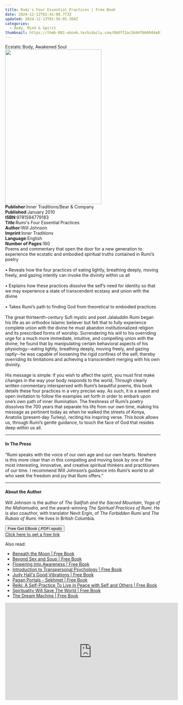 ```yaml
---
title: Rumi's Four Essential Practices | Free Book
date: 2024-12-12T02:41:08.773Z
updated: 2024-12-13T01:56:05.560Z
categories:
  - Body, Mind & Spirit
thumbnail: https://thmb-001-ebook.techidaily.com/0b8ff2ac5b94f866044a83084cc6f72f55e173e197dc5fdadc74b092c91332fd.jpg
---
```

<main id="book-container">
  <div class="flex flex-col">
    <div class="book-brief flex-1 py-6 px-4 sm:p-6 md:py-10 md:px-8">
      <!-- brief-->
      <div class="book-brief-main">Ecstatic Body, Awakened Soul</div>
    </div>
    <div
      class="book-meta-info flex-1 grid gap-4 col-start-1 col-end-3 row-start-1 sm:mb-6 sm:grid-cols-4 lg:gap-6 lg:col-start-2 lg:row-end-6 lg:row-span-6 lg:mb-0"
    >
      <div
        class="book-meta-info-left place-content-center mt-4 p-4 text-sm leading-6 col-start-2 col-span-2 dark:text-slate-400"
      >
        <img
          class="w-full h-500 object-cover rounded-lg sm:h-255 sm:col-span-2 lg:col-span-full"
          src="https://img-001-ebook.techidaily.com/6a8bfb67a4c25a1ffa6679800e08136abdd6abcd91ecc7d1a277eb9b570c861f.jpg"
          alt=""
          width="312"
          height="500"
        />
      </div>
      <div
        class="book-meta-info-right mt-2 col-start-1 row-start-2 col-span-3 self-center"
      >
        <!-- meta data  -->
        <div class="flex flex-col px-4 md:px-8">
          <div class="flex-1">
            <strong>Publisher</strong>:<span class="px-2"
              >Inner Traditions/Bear &amp; Company</span
            >
          </div>
          <div class="flex-1">
            <strong>Published</strong>:<span class="px-2">January 2010</span>
          </div>
          <div class="flex-1">
            <strong>ISBN</strong>:<span class="px-2">9781594779183</span>
          </div>
          <div class="flex-1">
            <strong>Title</strong>:<span class="px-2"
              >Rumi&#39;s Four Essential Practices</span
            >
          </div>
          <div class="flex-1">
            <strong>Author</strong>:<span class="px-2">Will Johnson</span>
          </div>
          <div class="flex-1">
            <strong>Imprint</strong>:<span class="px-2">Inner Traditions</span>
          </div>
          <div class="flex-1">
            <strong>Language</strong>:<span class="px-2">English</span>
          </div>
          <div class="flex-1">
            <strong>Number of Pages</strong>:<span class="px-2">160</span>
          </div>
        </div>
      </div>
    </div>
    <div class="book-description flex-1 py-6 px-4 sm:p-6 md:py-10 md:px-8">
      <div class="book-description-main">
        <div accordion-content="" id="description">
          Poems and commentary that open the door for a new generation to
          experience the ecstatic and embodied spiritual truths contained in
          Rumi’s poetry <br />
          <br />• Reveals how the four practices of eating lightly, breathing
          deeply, moving freely, and gazing intently can invoke the divinity
          within us all <br />
          <br />• Explains how these practices dissolve the self’s need for
          identity so that we may experience a state of transcendent ecstasy and
          union with the divine <br />
          <br />• Takes Rumi’s path to finding God from theoretical to embodied
          practices <br />
          <br />The great thirteenth-century Sufi mystic and poet Jalaluddin
          Rumi began his life as an orthodox Islamic believer but felt that to
          fully experience complete union with the divine he must abandon
          institutionalized religion and its prescribed forms of worship.
          Surrendering his will to his overriding urge for a much more
          immediate, intuitive, and compelling union with the divine, he found
          that by manipulating certain behavioral aspects of his
          physiology--eating lightly, breathing deeply, moving freely, and
          gazing raptly--he was capable of loosening the rigid confines of the
          self, thereby overriding its limitations and achieving a transcendent
          merging with his own divinity. <br />
          <br />His message is simple: if you wish to affect the spirit, you
          must first make changes in the way your body responds to the world.
          Through clearly written commentary interspersed with Rumi’s beautiful
          poems, this book details these four practices in a very precise way.
          As such, it is a sweet and open invitation to follow the examples set
          forth in order to embark upon one’s own path of inner illumination.
          The freshness of Rumi’s poetry dissolves the 700 years that separate
          his life from our own time, making his message as pertinent today as
          when he walked the streets of Konya, Anatolia (present-day Turkey),
          reciting his inspiring verse. This book allows us, through Rumi’s
          gentle guidance, to touch the face of God that resides deep within us
          all.
        </div>
        <div class="accordion-fader"></div>
      </div>
    </div>
    <div class="book-excerpts flex-1 py-6 px-4 sm:p-6 md:py-10 md:px-8">
      <!-- excerpts-->
      <div class="book-excerpts-main">
        <hr />
        <h4 class="placeholder placeholder-heading">
          <span>In The Press</span>
        </h4>
        <p>
          “Rumi speaks with the voice of our own age and our own hearts. Nowhere
          is this more clear than in this compelling and moving book by one of
          the most interesting, innovative, and creative spiritual thinkers and
          practitioners of our time. I recommend Will Johnson’s guidance into
          Rumi’s world to all who seek the freedom and joy that Rumi offers.”
        </p>
      </div>
    </div>
    <div class="book-about-author flex-1 py-6 px-4 sm:p-6 md:py-10 md:px-8">
      <!-- about author-->
      <div class="book-main-author-main">
        <hr />
        <h4 class="placeholder placeholder-heading">
          <span>About the Author</span>
        </h4>
        <p>
          Will Johnson is the author of
          <i>The Sailfish and the Sacred Mountain</i>,
          <i>Yoga of the Mahamudra</i>, and the award-winning
          <i>The Spiritual Practices of Rumi</i>. He is also coauthor, with
          translator Nevit Ergin, of <i>The Forbidden Rumi </i>and
          <i>The Rubais of Rumi</i>. He lives in British Columbia.
        </p>
      </div>
    </div>
    <div class="book-free-get flex-1 py-6 px-4 sm:p-6 md:py-10 md:px-8">
      <button
        id="btn-free-get"
        class="bg-blue-500 hover:bg-blue-700 text-white font-bold py-2 px-4 rounded"
      >
        Free Get EBook (.PDF/.epub)
      </button>
      <div id="countdown-display" class="px-2 text-lg mt-2"></div>
      <a
        id="free-link"
        class="hidden bg-blue-500 hover:bg-blue-700 text-white font-bold py-2 px-4 rounded"
        href="https://www.ebooks.com/en-us/book/95782288/rumi-s-four-essential-practices/will-johnson/"
        target="_blank"
        >Click here to get a free link</a
      >
    </div>
    <script>
      let countdownTime = 0;
      let countdownInterval = null;
      document
        .getElementById('btn-free-get')
        .addEventListener('click', startCountdown);
      function startCountdown() {
        countdownTime = new Date().getTime() + 60000 * 3;
        countdownInterval = setInterval(updateCountdown, 1000);
        document.getElementById('btn-free-get').disabled = true;
        document
          .getElementById('btn-free-get')
          .classList.add('bg-gray-500', 'cursor-not-allowed');
      }
      function updateCountdown() {
        let currentTime = new Date().getTime();
        let timeLeft = countdownTime - currentTime;
        let secondsLeft = Math.floor(timeLeft / 1000);
        document.getElementById('countdown-display').innerHTML =
          `Remaining time: ${secondsLeft} seconds.`;
        if (secondsLeft <= 0) {
          clearInterval(countdownInterval);
          document.getElementById('btn-free-get').classList.add('hidden');
          document.getElementById('free-link').classList.remove('hidden');
          document.getElementById('countdown-display').innerHTML = '';
        }
      }
    </script>
  </div>
</main>

<ins class="adsbygoogle"
      style="display:block"
      data-ad-client="ca-pub-7571918770474297"
      data-ad-slot="8358498916"
      data-ad-format="auto"
      data-full-width-responsive="true"></ins>
    

<span class="atpl-alsoreadstyle">Also read:</span>
<div><ul>
<li><a href="https://novels-ebooks.techidaily.com/210424932-9781785355806-beneath-the-moon/"><u>Beneath the Moon | Free Book</u></a></li>
<li><a href="https://novels-ebooks.techidaily.com/210424923-9781789048476-beyond-sex-and-soup/"><u>Beyond Sex and Soup | Free Book</u></a></li>
<li><a href="https://novels-ebooks.techidaily.com/210424930-9781789047523-flowering-into-awareness/"><u>Flowering Into Awareness | Free Book</u></a></li>
<li><a href="https://novels-ebooks.techidaily.com/210424908-9781000530049-introduction-to-transpersonal-psychology/"><u>Introduction to Transpersonal Psychology | Free Book</u></a></li>
<li><a href="https://novels-ebooks.techidaily.com/210425290-9781902405957-judy-halls-good-vibrations/"><u>Judy Hall's Good Vibrations | Free Book</u></a></li>
<li><a href="https://novels-ebooks.techidaily.com/210424924-9781789047141-pagan-portals-sekhmet/"><u>Pagan Portals - Sekhmet | Free Book</u></a></li>
<li><a href="https://novels-ebooks.techidaily.com/210424928-9781789047103-reiki-a-self-practice-to-live-in-peace-with-self-and-others/"><u>Reiki: A Self-Practice To Live in Peace with Self and Others | Free Book</u></a></li>
<li><a href="https://novels-ebooks.techidaily.com/210424922-9781789048087-spirituality-will-save-the-world/"><u>Spirituality Will Save The World | Free Book</u></a></li>
<li><a href="https://novels-ebooks.techidaily.com/210424931-9781789049992-the-dream-machine/"><u>The Dream Machine | Free Book</u></a></li>
</ul></div>

<!-- affiliate ads begin -->
<iframe width="560" height="315" src="https://www.youtube.com/embed/XIUatTFH0Zw?si=ZCtoBtIy18y2F5Vc" title="YouTube video player" frameborder="0" allow="accelerometer; autoplay; clipboard-write; encrypted-media; gyroscope; picture-in-picture; web-share" referrerpolicy="strict-origin-when-cross-origin" allowfullscreen></iframe>
<!-- affiliate ads end -->

